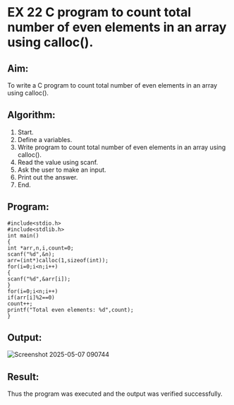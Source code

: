 # EX 22 C program to count total number of even elements in an array using calloc().
## Aim:
To write a C program to count total number of even elements in an array using calloc().

## Algorithm:
1. Start.
2. Define a variables.
3. Write program to count total number of even elements in an array using calloc().
4. Read the value using scanf.
5. Ask the user to make an input.
6. Print out the answer.
7. End.

## Program:
```
#include<stdio.h>
#include<stdlib.h>
int main()
{
int *arr,n,i,count=0;
scanf("%d",&n);
arr=(int*)calloc(1,sizeof(int));
for(i=0;i<n;i++)
{
scanf("%d",&arr[i]);
}
for(i=0;i<n;i++)
if(arr[i]%2==0)
count++;
printf("Total even elements: %d",count);
}
```

## Output:

![Screenshot 2025-05-07 090744](https://github.com/user-attachments/assets/2f257c39-c25f-485f-8b0a-7dc2041403ef)

## Result:
Thus the program was executed and the output was verified successfully.
